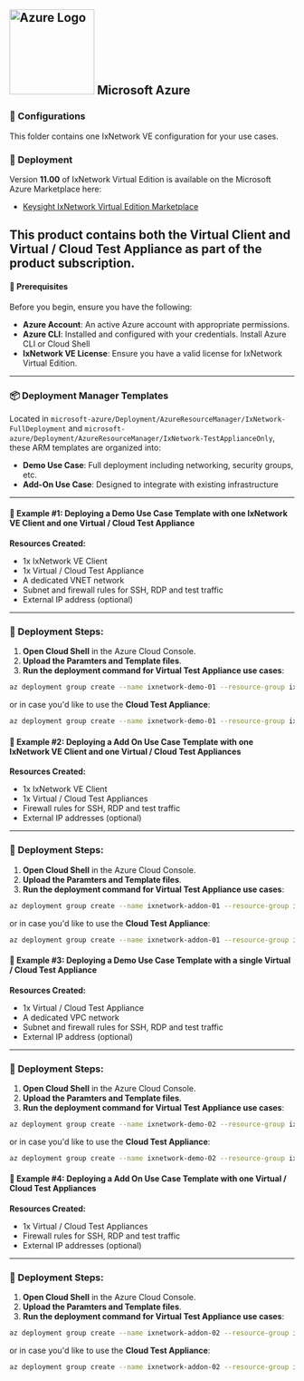 ## <img src="https://upload.wikimedia.org/wikipedia/commons/thumb/f/fa/Microsoft_Azure.svg/1024px-Microsoft_Azure.svg.png" alt="Azure Logo" width="150"/> Microsoft Azure

### 🔧 Configurations

This folder contains one IxNetwork VE configuration for your use cases. 

### 🚀 Deployment

Version **11.00** of IxNetwork Virtual Edition is available on the Microsoft Azure Marketplace here:

- [Keysight IxNetwork Virtual Edition Marketplace](https://azuremarketplace.microsoft.com/en-us/marketplace/apps/keysight-technologies-ixvm.keysight-ixnetwork-virtual-edition?tab=Overview)

This product contains both the Virtual Client and Virtual / Cloud Test Appliance as part of the product subscription.
---

#### 🔧 Prerequisites

Before you begin, ensure you have the following:
- **Azure Account**: An active Azure account with appropriate permissions.
- **Azure CLI**: Installed and configured with your credentials. Install Azure CLI or Cloud Shell
- **IxNetwork VE License**: Ensure you have a valid license for IxNetwork Virtual Edition.
---

### 📦 Deployment Manager Templates

Located in `microsoft-azure/Deployment/AzureResourceManager/IxNetwork-FullDeployment` and `microsoft-azure/Deployment/AzureResourceManager/IxNetwork-TestApplianceOnly`, these ARM templates are organized into:

  - **Demo Use Case**: Full deployment including networking, security groups, etc.
  - **Add-On Use Case**: Designed to integrate with existing infrastructure
---

#### 🧪 Example #1: Deploying a Demo Use Case Template with one IxNetwork VE Client and one  Virtual / Cloud Test Appliance

**Resources Created:**
- 1x IxNetwork VE Client
- 1x Virtual / Cloud Test Appliance
- A dedicated VNET network
- Subnet and firewall rules for SSH, RDP and test traffic
- External IP address (optional)

---

### 🚀 Deployment Steps:

1. **Open Cloud Shell** in the Azure Cloud Console.
2. **Upload the Paramters and Template files**.
3. **Run the deployment command for Virtual Test Appliance use cases**:

```bash
az deployment group create --name ixnetwork-demo-01 --resource-group ixnetwork-demo-01 --template-file Azure-VTA-1-Arm_Demo_Use_Case_Template.json--parameters Azure-VTA-1-Arm_Demo_Use_Case_Parameters.json
```

or in case you'd like to use the **Cloud Test Appliance**: 

```bash
az deployment group create --name ixnetwork-demo-01 --resource-group ixnetwork-demo-01 --template-file Azure-CTA-1-Arm_Demo_Use_Case_Template.json  --parameters Azure-CTA-1-Arm_Demo_Use_Case_Parameters.json
```

#### 🧪 Example #2: Deploying a Add On Use Case Template with one IxNetwork VE Client and one Virtual / Cloud Test Appliances

**Resources Created:**
- 1x IxNetwork VE Client
- 1x Virtual / Cloud Test Appliances
- Firewall rules for SSH, RDP and test traffic
- External IP addresses (optional)

---

### 🚀 Deployment Steps:

1. **Open Cloud Shell** in the Azure Cloud Console.
2. **Upload the Paramters and Template files**.
3. **Run the deployment command for Virtual Test Appliance use cases**:

```bash
az deployment group create --name ixnetwork-addon-01 --resource-group ixnetwork-addon-01 --template-file Azure-VTA-1-Arm_Add-On_Use_Case_Template.json  --parameters Azure-VTA-1-Arm_Add-On_Use_Case_Parameters.json
```

or in case you'd like to use the **Cloud Test Appliance**: 

```bash
az deployment group create --name ixnetwork-addon-01 --resource-group ixnetwork-addon-01 --template-file Azure-CTA-1-Arm_Add-On_Use_Case_Template.json  --parameters Azure-CTA-1-Arm_Add-On_Use_Case_Parameters.json
```

#### 🧪 Example #3: Deploying a Demo Use Case Template with a single Virtual / Cloud Test Appliance

**Resources Created:**
- 1x Virtual / Cloud Test Appliance
- A dedicated VPC network
- Subnet and firewall rules for SSH, RDP and test traffic
- External IP address (optional)

---

### 🚀 Deployment Steps:

1. **Open Cloud Shell** in the Azure Cloud Console.
2. **Upload the Paramters and Template files**.
3. **Run the deployment command for Virtual Test Appliance use cases**:

```bash
az deployment group create --name ixnetwork-demo-02 --resource-group ixnetwork-demo-02 --template-file Azure-VTA-1-Arm_Demo_Use_Case_Template.json --parameters Azure-VTA-1-Arm_Demo_Use_Case_Parameters.json
```

or in case you'd like to use the **Cloud Test Appliance**: 

```bash
az deployment group create --name ixnetwork-demo-02 --resource-group ixnetwork-demo-02 --template-file Azure-CTA-1-Arm_Demo_Use_Case_Template.json  --parameters Azure-CTA-1-Arm_Demo_Use_Case_Parameters.json
```

#### 🧪 Example #4: Deploying a Add On Use Case Template with one Virtual / Cloud Test Appliances

**Resources Created:**
- 1x Virtual / Cloud Test Appliances
- Firewall rules for SSH, RDP and test traffic
- External IP addresses (optional)
---

### 🚀 Deployment Steps:

1. **Open Cloud Shell** in the Azure Cloud Console.
2. **Upload the Paramters and Template files**.
3. **Run the deployment command for Virtual Test Appliance use cases**:

```bash
az deployment group create --name ixnetwork-addon-02 --resource-group ixnetwork-addon-02 --template-file Azure-VTA-1-Arm_Add-On_Use_Case_Template.json  --parameters Azure-VTA-1-Arm_Add-On_Use_Case_Parameters.json
```

or in case you'd like to use the **Cloud Test Appliance**: 

```bash
az deployment group create --name ixnetwork-addon-02 --resource-group ixnetwork-addon-02 --template-file Azure-CTA-1-Arm_Add-On_Use_Case_Template.json  --parameters Azure-CTA-1-Arm_Add-On_Use_Case_Parameters.json
```